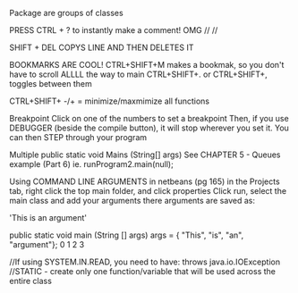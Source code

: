 
Package are groups of classes

PRESS CTRL + ? to instantly make a comment! OMG
//
//



SHIFT + DEL COPYS LINE AND THEN DELETES IT




BOOKMARKS ARE COOL!
CTRL+SHIFT+M makes a bookmak, so you don't have to scroll ALLLL the way to main
CTRL+SHIFT+. or CTRL+SHIFT+, toggles between them



CTRL+SHIFT+ -/+ = minimize/maxmimize all functions


Breakpoint
Click on one of the numbers to set a breakpoint
Then, if you use DEBUGGER (beside the compile button), it will stop wherever you set it.
You can then STEP through your program






Multiple public static void Mains (String[] args)
See CHAPTER 5 - Queues example (Part 6)
ie. 
runProgram2.main(null);






Using COMMAND LINE ARGUMENTS in netbeans  (pg 165)
in the Projects tab, right click the top main folder, and click properties
Click run, select the main class and add your arguments there
arguments are saved as:

'This is an argument'

public static void main (String [] args)
args = { "This", "is", "an", "argument"};
           0       1    2       3
           
           
           
           
//If using SYSTEM.IN.READ, you need to have: throws java.io.IOException 
//STATIC - create only one function/variable that will be used across the entire class
